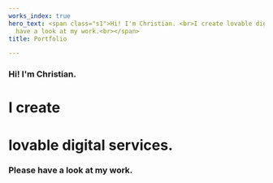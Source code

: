 ```yaml
---
works_index: true
hero_text: <span class="s1">Hi! I'm Christian. <br>I create lovable digital services.<br>Please
  have a look at my work.<br></span>
title: Portfolio

---
```

<Hero :text="$page.frontmatter.hero_text" />

### Hi! I'm Christian. 

# I create 

# <span class="outline">lovable digital services.</span>

### Please have a look at my work.

  
<WorksList />